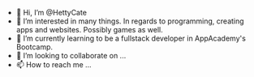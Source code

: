 - 👋 Hi, I’m @HettyCate
- 👀 I’m interested in many things.  In regards to programming, creating apps and websites.  Possibly games as well.
- 🌱 I’m currently learning to be a fullstack developer in AppAcademy's Bootcamp.
- 💞️ I’m looking to collaborate on ...
- 📫 How to reach me ...

<!---
HettyCate/HettyCate is a ✨ special ✨ repository because its `README.md` (this file) appears on your GitHub profile.
You can click the Preview link to take a look at your changes.
--->
